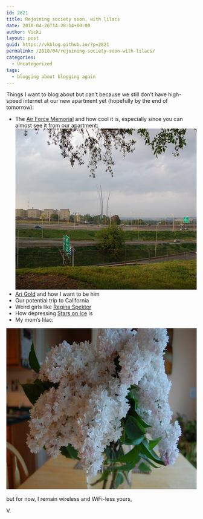 ```yaml
---
id: 2821
title: Rejoining society soon, with lilacs
date: 2010-04-26T14:28:14+00:00
author: Vicki
layout: post
guid: https://vkblog.github.io/?p=2821
permalink: /2010/04/rejoining-society-soon-with-lilacs/
categories:
  - Uncategorized
tags:
  - blogging about blogging again
---
```

Things I want to blog about but can&#8217;t because we still don&#8217;t have high-speed internet at our new apartment yet (hopefully by the end of tomorrow):

  * The [Air Force Memorial](http://en.wikipedia.org/wiki/United_States_Air_Force_Memorial) and how cool it is, especially since you can almost see it from our apartment:[<img class="aligncenter size-full wp-image-2822" title="DSC_0179" src="https://raw.githubusercontent.com/vkblog/vkblog.github.io/master/public/img/2010/04/DSC_0179.jpg" alt="" width="640" height="426" />](https://raw.githubusercontent.com/vkblog/vkblog.github.io/master/public/img/2010/04/DSC_0179.jpg)
  * [Ari Gold](http://en.wikipedia.org/wiki/Ari_Gold_%28Entourage%29) and how I want to be him
  * Our potential trip to California
  * Weird girls like [Regina Spektor](http://en.wikipedia.org/wiki/Regina_Spektor)
  * How depressing [Stars on Ice](http://en.wikipedia.org/wiki/Stars_on_Ice) is
  * My mom&#8217;s lilac:

[<img class="aligncenter size-full wp-image-2825" title="DSC_0142" src="https://raw.githubusercontent.com/vkblog/vkblog.github.io/master/public/img/2010/04/DSC_0142.jpg" alt="" width="640" height="426" />](https://raw.githubusercontent.com/vkblog/vkblog.github.io/master/public/img/2010/04/DSC_0142.jpg)

but for now, I remain wireless and WiFi-less yours,

V.